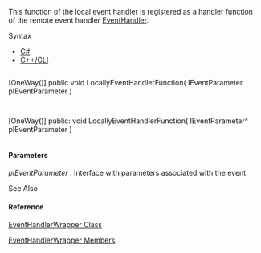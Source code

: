 This function of the local event handler is registered as a handler function of the remote event handler [EventHandler](Eplan.EplApi.AFu~Eplan.EplApi.ApplicationFramework.EventHandler.html).

Syntax

* [C#](#i-syntax-CS)
* [C++/CLI](#i-syntax-CPP2005)

```
```
[OneWay()]
public void LocallyEventHandlerFunction( 
   IEventParameter pIEventParameter
)
```
```

```
```
[OneWay()]
public:
void LocallyEventHandlerFunction( 
   IEventParameter^ pIEventParameter
)
```
```

#### Parameters

*pIEventParameter*
:   Interface with parameters associated with the event.



See Also

#### Reference

[EventHandlerWrapper Class](Eplan.EplApi.AFu~Eplan.EplApi.ApplicationFramework.EventHandlerWrapper.html)
  
[EventHandlerWrapper Members](Eplan.EplApi.AFu~Eplan.EplApi.ApplicationFramework.EventHandlerWrapper_members.html)